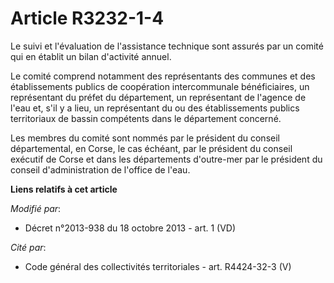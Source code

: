 # Article R3232-1-4

Le suivi et l'évaluation de l'assistance technique sont assurés par un comité qui en établit un bilan d'activité annuel.

Le comité comprend notamment des représentants des communes et des établissements publics de coopération intercommunale
bénéficiaires, un représentant du préfet du département, un représentant de l'agence de l'eau et, s'il y a lieu, un
représentant du ou des établissements publics territoriaux de bassin compétents dans le département concerné.

Les membres du comité sont nommés par le président du conseil départemental, en Corse, le cas échéant, par le président du
conseil exécutif de Corse et dans les départements d'outre-mer par le président du conseil d'administration de l'office de
l'eau.

**Liens relatifs à cet article**

_Modifié par_:

  - Décret n°2013-938 du 18 octobre 2013 - art. 1 (VD)

_Cité par_:

  - Code général des collectivités territoriales - art. R4424-32-3 (V)

